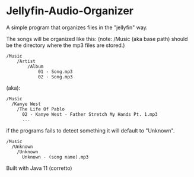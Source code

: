 # Jellyfin-Audio-Organizer
A simple program that organizes files in the "jellyfin" way.

The songs will be organized like this:
(note: /Music (aka base path) should be the directory where the mp3 files are stored.)
```
/Music
    /Artist
        /Album
            01 - Song.mp3
            02 - Song.mp3
```

(aka):

```
/Music
  /Kanye West
    /The Life Of Pablo
      02 - Kanye West - Father Stretch My Hands Pt. 1.mp3
      ...
```

if the programs fails to detect something it will default to "Unknown".

```
/Music
  /Unknown
    /Unknown
      Unknown - (song name).mp3
```

Built with Java 11 (corretto)

